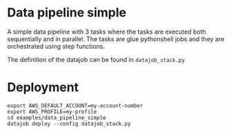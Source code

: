 # Data pipeline simple

A simple data pipeline with 3 tasks where the tasks are executed both sequentially and in parallel.
The tasks are glue pythonshell jobs and they are orchestrated using step functions.

The definition of the datajob can be found in `datajob_stack.py`


# Deployment

    export AWS_DEFAULT_ACCOUNT=my-account-number
    export AWS_PROFILE=my-profile
    cd examples/data_pipeline_simple
    datajob deploy --config datajob_stack.py
